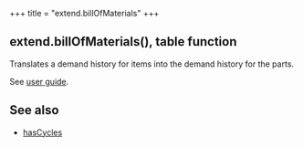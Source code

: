 +++
title = "extend.billOfMaterials"
+++

## extend.billOfMaterials(), table function

Translates a demand history for items into the demand history for the parts.

See [user guide](../../../library/bill-of-materials/).

## See also

* [hasCycles](../../ghi/hascycles/)
